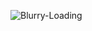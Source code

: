 ![Blurry-Loading](https://user-images.githubusercontent.com/63735861/155879935-2a265751-7f73-47ae-9d08-8d863390a4bf.gif)
